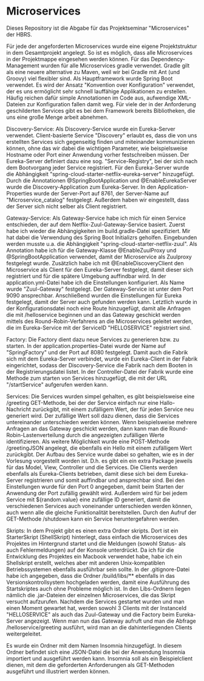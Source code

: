 # Microservices
Dieses Repository ist die Abgabe für das Projektseminar "Microservices" der HBRS.

Für jede der angeforderten Microservices wurde eine eigene Projektstruktur in dem Gesamtprojekt angelegt. So ist es möglich, dass alle Microservices in der Projektmappe eingesehen werden können. Für das Dependency-Management wurden für alle Microservices gradle verwendet. Gradle gilt als eine neuere alternative zu Maven, weil wir bei Gradle mit Ant (und Groovy) viel flexibler sind. Als Hauptframework wurde Spring Boot verwendet. Es wird der Ansatz "Konvention over Konfiguration" verwendet, der es uns ermöglicht sehr schnell lauffähige Applikationen zu erstellen. Häufig reichen dafür simple Annotationen im Code aus, aufwendige XML-Dateien zur Konfiguration fallen damit weg. Für viele der in der Anforderung geschilderten Services gibt es bei dem Framework bereits Bibliotheken, die uns eine große Menge arbeit abnehmen. 

Discovery-Service:
Als Discovery-Service wurde ein Eureka-Server verwendet. Client-basierte Service "Discovery" erlaubt es, dass die von uns erstellten Services sich gegenseitig finden und miteinander kommunizieren können, ohne das wir dabei die wichtigen Parameter, wie beispielsweise Hostname oder Port einer Anwendung vorher festschreiben müssen. Der Eureka-Server definiert dazu eine sog. "Service-Registry", bei der sich nach dem Bootvorgang jeder Service registriert. Für den Eureka-Server wurde die Abhängigkeit "spring-cloud-starter-netflix-eureka-server" hinzugefügt. Durch die Annotationen @SpringBootApplication und @EnableEurekaServer wurde die Discovery-Application zum Eureka-Server. In den Application-Properties wurde der Server-Port auf 8761, der Server-Name auf "Microservice_catalog" festgelegt. Außerdem haben wir eingestellt, dass der Server sich nicht selber als Client registriert.

Gateway-Service:
Als Gateway-Service habe ich mich für einen Service entschieden, der auf dem Netflix-Zuul-Gateway-Service basiert. Zuerst habe ich wieder die Abhängigkeiten im build.gradle-Datei spezifiziert. Mir hat dabei die Verwendung des Spring Boot Initializrs geholfen. Eingebunden werden musste u.a. die Abhängigkeit "spring-cloud-starter-netflix-zuul". Als Annotation habe ich für die Gateway-Klasse @EnableZuulProxy und @SpringBootApplication verwendet, damit der Microservice als Zuulproxy festgelegt wurde. Zusätzlich habe ich mit @EnableDiscoveryClient den Microservice als Client für den Eureka-Server festgelegt, damit dieser sich registriert und für die spätere Umgebung auffindbar wird. In der application.yml-Datei habe ich die Einstellungen konfiguriert. Als Name wurde "Zuul-Gateway" festgelegt. Der Gateway-Service ist unter dem Port 9090 ansprechbar. Anschließend wurden die Einstellungen für Eureka festgelegt, damit der Server auch gefunden werden kann. Letztlich wurde in der Konfigurationsdatei noch eine Route hinzugefügt, damit alle Anfragen die mit /helloservice beginnen und an das Gateway geschickt werden mittels des Round-Robin-Verfahrens an die Microservices geleitet werden, die im Eureka-Service mit der ServiceID "HELLOSERVICE" registriert sind.

Factory:
Die Factory dient dazu neue Services zu generieren bzw. zu starten. In der application.properties-Datei wurde der Name auf "SpringFactory" und der Port auf 8080 festgelegt. Damit auch die Fabrik sich mit dem Eureka-Server verbindet, wurde ein Eureka-Client in der Fabrik eingerichtet, sodass der Discovery-Service die Fabrik nach dem Booten in der Registrierungsdatei listet. In der Controller-Datei der Fabrik wurde eine Methode zum starten von Services hinzugefügt, die mit der URL "/startService" aufgerufen werden kann.

Services:
Die Services wurden simpel gehalten, es gibt beispielsweise eine /greeting GET-Methode, bei der der Service einfach nur eine Hallo-Nachricht zurückgibt, mit einem zufälligem Wert, der für jeden Service neu generiert wird. Der zufällige Wert soll dazu dienen, dass die Services untereinander unterschieden werden können. Wenn beispielsweise mehrere Anfragen an das Gateway geschickt werden, dann kann man die Round-Robin-Lastenverteilung durch die angezeigten zufälligen Werte identifizieren. Als weitere Möglichkeit wurde eine POST-Methode /greetingJSON angelegt, die ebenfalls ein Hello mit einem zufälligem Wert zurückgibt. Der Aufbau des Service wurde dabei so gehalten, wie es in der Vorlesung vorgestellt worden ist. D.h. es gibt ein ein extra Package jeweils für das Model, View, Controller und die Services. Die Clients werden ebenfalls als Eureka-Clients betrieben, damit diese sich bei dem Eureka-Server registrieren und somit auffindbar und ansprechbar sind. Bei den Einstellungen wurde für den Port 0 angegeben, damit beim Starten der Anwendung der Port zufällig gewählt wird. Außerdem wird für bei jedem Service mit ${random.value} eine zufällige ID generiert, damit die verschiedenen Services auch voneinander unterschieden werden können, auch wenn alle die gleiche Funktionalität bereitstellen. Durch den Aufruf der GET-Methode /shutdown kann ein Service heruntergefahren werden.

Skripts:
In dem Projekt gibt es einen extra Ordner skripts. Dort ist ein StarterSkript (ShellSkript) hinterlegt, dass einfach die Microservices des Projektes im Hintergrund startet und die Meldungen (sowohl Status- als auch Fehlermeldungen) auf der Konsole unterdrückt. Da ich für die Entwicklung des Projektes ein Macbook verwendet habe, habe ich ein Shellskript erstellt, welches aber mit anderen Unix-kompatiblen Betriebssystemen ebenfalls ausführbar sein sollte. In der .gitignore-Datei habe ich angegeben, dass die Ordner /build/libs/** ebenfalls in das Versionskontrollsystem hochgeladen werden, damit eine Ausführung des Startskriptes auch ohne Probleme möglich ist. In den Libs-Ordnern liegen nämlich die .jar-Dateien der einzelnen Microservices, die das Skript versucht aufzurufen. Nachdem die Services gestartet wurden und man einen Moment gewartet hat, werden sowohl 3 Clients mit der InstanceId "HELLOSERVICE" als auch das Zuul-Gateway und die Factory beim Eureka-Server angezeigt. Wenn man nun das Gateway aufruft und man die Abfrage /helloservice/greeting ausführt, wird man an die dahinterliegenden Clients weitergeleitet.

Es wurde ein Ordner mit dem Namen Insomnia hinzugefügt. In diesem Ordner befindet sich eine JSON-Datei die bei der Anwendung Insomnia importiert und ausgeführt werden kann. Insomnia soll als ein Beispielclient dienen, mit dem die geforderten Anforderungen als GET-Methoden ausgeführt und illustriert werden können.
